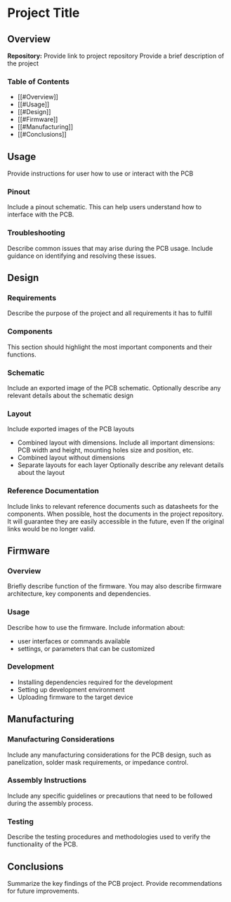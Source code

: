 # Project Title
## Overview
**Repository:** Provide link to project repository
Provide a brief description of the project

### Table of Contents
- [[#Overview]]
- [[#Usage]]
- [[#Design]]
- [[#Firmware]]
- [[#Manufacturing]]
- [[#Conclusions]]

## Usage
Provide instructions for user how to use or interact with the PCB 

### Pinout
Include a pinout schematic. This can help users understand how to interface with the PCB.

### Troubleshooting
Describe common issues that may arise during the PCB usage. Include guidance on identifying and resolving these issues.

## Design
### Requirements
Describe the purpose of the project and all requirements it has to fulfill

### Components
This section should highlight the most important components and their functions. 

### Schematic
Include an exported image of the PCB schematic.
Optionally describe any relevant details about the schematic design

### Layout
Include exported images of the PCB layouts
- Combined layout with dimensions. Include all important dimensions: PCB width and height, mounting holes size and position, etc.
- Combined layout without dimensions
- Separate layouts for each layer
Optionally describe any relevant details about the layout

### Reference Documentation
Include links to relevant reference documents such as datasheets for the components. When possible, host the documents in the project repository. It will guarantee they are easily accessible in the future, even If the original links would be no longer valid.

## Firmware
### Overview
Briefly describe function of the firmware. You may also describe firmware architecture, key components and dependencies.

### Usage
Describe how to use the firmware. Include information about:
- user interfaces or commands available
- settings, or parameters that can be customized

### Development
- Installing dependencies required for the development
- Setting up development environment
- Uploading firmware to the target device

## Manufacturing
### Manufacturing Considerations
Include any manufacturing considerations for the PCB design, such as panelization, solder mask requirements, or impedance control.

### Assembly Instructions
Include any specific guidelines or precautions that need to be followed during the assembly process.

### Testing
Describe the testing procedures and methodologies used to verify the functionality of the PCB. 

## Conclusions
Summarize the key findings of the PCB project. Provide recommendations for future improvements.
